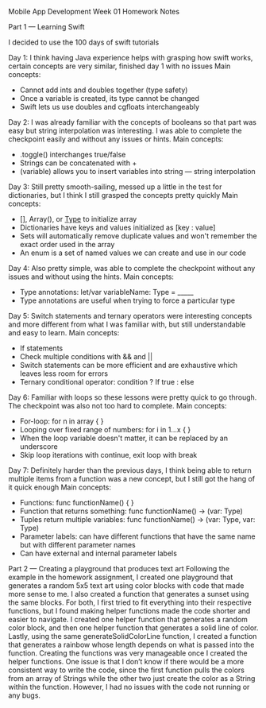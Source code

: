 Mobile App Development Week 01 Homework Notes

Part 1 — Learning Swift

I decided to use the 100 days of swift tutorials

Day 1: I think having Java experience helps with grasping how swift works, certain concepts are very similar, finished day 1 with no issues
Main concepts:
- Cannot add ints and doubles together (type safety)
- Once a variable is created, its type cannot be changed
- Swift lets us use doubles and cgfloats interchangeably 

Day 2: I was already familiar with the concepts of booleans so that part was easy but string interpolation was interesting. I was able to complete the checkpoint easily and without any issues or hints.
Main concepts:
- .toggle() interchanges true/false
- Strings can be concatenated with +
- \(variable) allows you to insert variables into string — string interpolation

Day 3: Still pretty smooth-sailing, messed up a little in the test for dictionaries, but I think I still grasped the concepts pretty quickly
Main concepts:
- [], Array<Type>(), or [Type]() to initialize array
- Dictionaries have keys and values initialized as [key : value]
- Sets will automatically remove duplicate values and won't remember the exact order used in the array
- An enum is a set of named values we can create and use in our code

Day 4: Also pretty simple, was able to complete the checkpoint without any issues and without using the hints.
Main concepts:
- Type annotations: let/var variableName: Type = _____
- Type annotations are useful when trying to force a particular type

Day 5: Switch statements and ternary operators were interesting concepts and more different from what I was familiar with, but still understandable and easy to learn.
Main concepts: 
- If statements
- Check multiple conditions with && and ||
- Switch statements can be more efficient and are exhaustive which leaves less room for errors
- Ternary conditional operator: condition ? If true : else

Day 6: Familiar with loops so these lessons were pretty quick to go through. The checkpoint was also not too hard to complete.
Main concepts:
- For-loop: for n in array { }
- Looping over fixed range of numbers: for i in 1…x { }
- When the loop variable doesn't matter, it can be replaced by an underscore
- Skip loop iterations with continue, exit loop with break

Day 7: Definitely harder than the previous days, I think being able to return multiple items from a function was a new concept, but I still got the hang of it quick enough
Main concepts:
- Functions: func functionName() { }
- Function that returns something: func functionName() -> (var: Type) 
- Tuples return multiple variables: func functionName() -> (var: Type, var: Type)
- Parameter labels: can have different functions that have the same name but with different parameter names
- Can have external and internal parameter labels



Part 2 — Creating a playground that produces text art
Following the example in the homework assignment, I created one playground that generates a random 5x5 text art using color blocks with code that made more sense to me. I also created a function that generates a sunset using the same blocks. For both, I first tried to fit everything into their respective functions, but I found making helper functions made the code shorter and easier to navigate. I created one helper function that generates a random color block, and then one helper function that generates a solid line of color. Lastly, using the same generateSolidColorLine function, I created a function that generates a rainbow whose length depends on what is passed into the function. Creating the functions was very manageable once I created the helper functions. One issue is that I don’t know if there would be a more consistent way to write the code, since the first function pulls the colors from an array of Strings while the other two just create the color as a String within the function. However, I had no issues with the code not running or any bugs. 